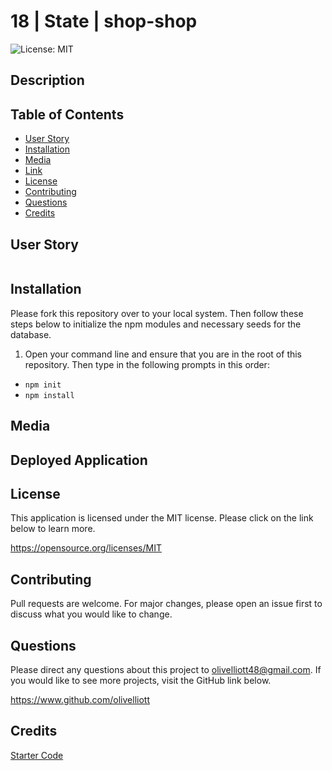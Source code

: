 # 18 | State | shop-shop
![License: MIT](https://img.shields.io/badge/License-MIT-yellow.svg)

## Description


## Table of Contents
- [User Story](#user-story)
- [Installation](#installation)
- [Media](#media)
- [Link](#link)
- [License](#license)
- [Contributing](#contributing)
- [Questions](#questions)
- [Credits](#credits)

## User Story
```

```
## Installation

Please fork this repository over to your local system. Then follow these steps below to initialize the npm modules and necessary seeds for the database.

1. Open your command line and ensure that you are in the root of this repository. Then type in the following prompts in this order:

- `npm init`
- `npm install`

## Media



## Deployed Application



## License
This application is licensed under the MIT license. Please click on the link below to learn more.

https://opensource.org/licenses/MIT

## Contributing

Pull requests are welcome. For major changes, please open an issue first to discuss what you would like to change.

## Questions

Please direct any questions about this project to olivelliott48@gmail.com. If you would like to see more projects, visit the GitHub link below.

https://www.github.com/olivelliott

## Credits

[Starter Code](https://github.com/coding-boot-camp/symmetrical-bassoon)